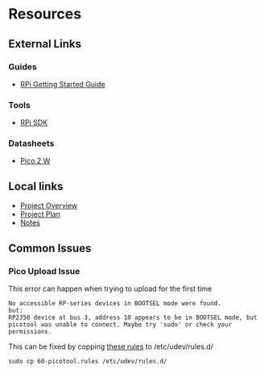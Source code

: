# Resources

<!-- ## Glossary -->

## External Links
### Guides
- [RPi Getting Started Guide](https://datasheets.raspberrypi.com/pico/getting-started-with-pico.pdf)

### Tools
- [RPi SDK](https://www.raspberrypi.com/documentation/microcontrollers/c_sdk.html#content)

### Datasheets
- [Pico 2 W](https://datasheets.raspberrypi.com/picow/pico-2-w-datasheet.pdf)


## Local links
- [Project Overview](../README.md)
- [Project Plan](./Project_Plan.md)
- [Notes](./Notes-0.md)


<!-- ## Useful Commands/Shortcuts
## Pinouts/Diagrams
-->
## Common Issues 

### Pico Upload Issue
This error can happen when trying to upload for the first time
``` 
No accessible RP-series devices in BOOTSEL mode were found.
but:
RP2350 device at bus 3, address 10 appears to be in BOOTSEL mode, but picotool was unable to connect. Maybe try 'sudo' or check your permissions.
```
This can be fixed by copping [these rules](https://github.com/raspberrypi/picotool/blob/master/udev/60-picotool.rules) to /etc/udev/rules.d/ 

`sudo cp 60-picotool.rules /etc/udev/rules.d/`
